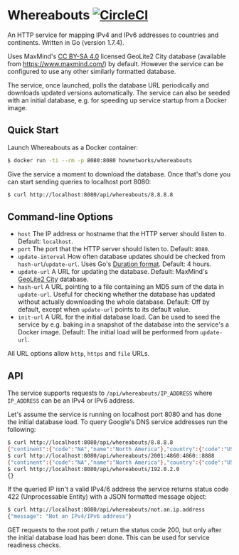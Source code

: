 # Whereabouts [![CircleCI](https://circleci.com/gh/HowNetWorks/whereabouts.svg?style=shield)](https://circleci.com/gh/HowNetWorks/whereabouts)

An HTTP service for mapping IPv4 and IPv6 addresses to countries and continents.
Written in Go (version 1.7.4).

Uses MaxMind's [CC BY-SA 4.0](https://creativecommons.org/licenses/by-sa/4.0/)
licensed GeoLite2 City database (available from https://www.maxmind.com/) by
default. However the service can be configured to use any other similarly
formatted database.

The service, once launched, polls the database URL periodically and downloads
updated versions automatically. The service can also be seeded with an initial
database, e.g. for speeding up service startup from a Docker image.

## Quick Start

Launch Whereabouts as a Docker container:

```sh
$ docker run -ti --rm -p 8080:8080 hownetworks/whereabouts
```

Give the service a moment to download the database. Once that's done you
can start sending queries to localhost port 8080:

```sh
$ curl http://localhost:8080/api/whereabouts/8.8.8.8
```

## Command-line Options

 * `host` The IP address or hostname that the HTTP server should listen to. Default: `localhost`.
 * `port` The port that the HTTP server should listen to. Default: `8080`.
 * `update-interval` How often database updates should be checked from `hash-url`/`update-url`. Uses Go's [Duration format](https://golang.org/pkg/time/#ParseDuration). Default: 4 hours.
 * `update-url` A URL for updating the database. Default: MaxMind's [GeoLite2 City](https://dev.maxmind.com/geoip/geoip2/geolite2/) database.
 * `hash-url` A URL pointing to a file containing an MD5 sum of the data in `update-url`. Useful for checking whether the database has updated without actually downloading the whole database. Default: Off by default, except when `update-url` points to its default value.
 * `init-url` A URL for the initial database load. Can be used to seed the service by e.g. baking in a snapshot of the database into the service's a Docker image. Default: The initial load will be performed from `update-url`.

All URL options allow `http`, `https` and `file` URLs.

## API

The service supports requests to `/api/whereabouts/IP_ADDRESS` where `IP_ADDRESS`
can be an IPv4 or IPv6 address.

Let's assume the service is running on localhost port 8080 and has done the
initial database load. To query Google's DNS service addresses run the following:

```sh
$ curl http://localhost:8080/api/whereabouts/8.8.8.8
{"continent":{"code":"NA","name":"North America"},"country":{"code":"US","name":"United States"},"city":"Mountain View"}
$ curl http://localhost:8080/api/whereabouts/2001:4860:4860::8888
{"continent":{"code":"NA","name":"North America"},"country":{"code":"US","name":"United States"}}
$ curl http://localhost:8080/api/whereabouts/192.0.2.0
{}
```

If the queried IP isn't a valid IPv4/6 address the service returns status code
422 (Unprocessable Entity) with a JSON formatted message object:

```sh
$ curl http://localhost:8080/api/whereabouts/not.an.ip.address
{"message": "Not an IPv4/IPv6 address"}
```

GET requests to the root path `/` return the status code 200, but only after the
initial database load has been done. This can be used for service readiness
checks.
